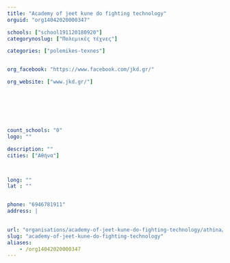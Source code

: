 ```yaml
---
title: "Academy of jeet kune do fighting technology"
orguid: "org14042020000347"

schools: ["school191120180920"]
categorynoslug: ["Πολεμικές τέχνες"]

categories: ["polemikes-texnes"]


org_facebook: "https://www.facebook.com/jkd.gr/"

org_website: ["www.jkd.gr/"]







count_schools: "0"
logo: ""

description: ""
cities: ["Αθήνα"]



long: ""
lat : ""


phone: "6946781911"
address: |
    

url: "organisations/academy-of-jeet-kune-do-fighting-technology/athina/polemikes-texnes"
slug: "academy-of-jeet-kune-do-fighting-technology"
aliases:
    - /org14042020000347
---
```




